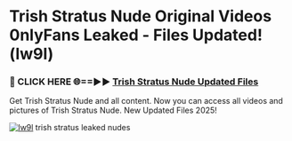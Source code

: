 # Trish Stratus Nude Original Videos 0nlyFans Leaked - Files Updated! (lw9l)

<h3>🔴 CLICK HERE 🌐==►► <a href="https://tinyurl.com/52m3yx9h" rel="nofollow">Trish Stratus Nude Updated Files</a></h3>

Get Trish Stratus Nude and all content. Now you can access all videos and pictures of Trish Stratus Nude. New Updated Files 2025!

[![lw9l](https://i.imgur.com/TnHtlc8.gif)](https://tinyurl.com/52m3yx9h)
trish stratus leaked nudes